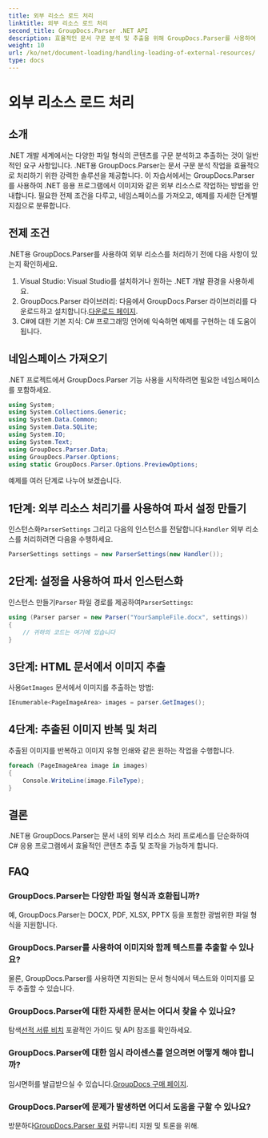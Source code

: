 ```yaml
---
title: 외부 리소스 로드 처리
linktitle: 외부 리소스 로드 처리
second_title: GroupDocs.Parser .NET API
description: 효율적인 문서 구문 분석 및 추출을 위해 GroupDocs.Parser를 사용하여 .NET에서 외부 리소스를 처리하는 방법을 알아보세요.
weight: 10
url: /ko/net/document-loading/handling-loading-of-external-resources/
type: docs
---
```

# 외부 리소스 로드 처리

## 소개
.NET 개발 세계에서는 다양한 파일 형식의 콘텐츠를 구문 분석하고 추출하는 것이 일반적인 요구 사항입니다. .NET용 GroupDocs.Parser는 문서 구문 분석 작업을 효율적으로 처리하기 위한 강력한 솔루션을 제공합니다. 이 자습서에서는 GroupDocs.Parser를 사용하여 .NET 응용 프로그램에서 이미지와 같은 외부 리소스로 작업하는 방법을 안내합니다. 필요한 전제 조건을 다루고, 네임스페이스를 가져오고, 예제를 자세한 단계별 지침으로 분류합니다.
## 전제 조건
.NET용 GroupDocs.Parser를 사용하여 외부 리소스를 처리하기 전에 다음 사항이 있는지 확인하세요.
1. Visual Studio: Visual Studio를 설치하거나 원하는 .NET 개발 환경을 사용하세요.
2. GroupDocs.Parser 라이브러리: 다음에서 GroupDocs.Parser 라이브러리를 다운로드하고 설치합니다.[다운로드 페이지](https://releases.groupdocs.com/parser/net/).
3. C#에 대한 기본 지식: C# 프로그래밍 언어에 익숙하면 예제를 구현하는 데 도움이 됩니다.

## 네임스페이스 가져오기
.NET 프로젝트에서 GroupDocs.Parser 기능 사용을 시작하려면 필요한 네임스페이스를 포함하세요.
```csharp
using System;
using System.Collections.Generic;
using System.Data.Common;
using System.Data.SQLite;
using System.IO;
using System.Text;
using GroupDocs.Parser.Data;
using GroupDocs.Parser.Options;
using static GroupDocs.Parser.Options.PreviewOptions;
```

예제를 여러 단계로 나누어 보겠습니다.
## 1단계: 외부 리소스 처리기를 사용하여 파서 설정 만들기
 인스턴스화`ParserSettings` 그리고 다음의 인스턴스를 전달합니다.`Handler` 외부 리소스를 처리하려면 다음을 수행하세요.
```csharp
ParserSettings settings = new ParserSettings(new Handler());
```
## 2단계: 설정을 사용하여 파서 인스턴스화
 인스턴스 만들기`Parser` 파일 경로를 제공하여`ParserSettings`:
```csharp
using (Parser parser = new Parser("YourSampleFile.docx", settings))
{
    // 귀하의 코드는 여기에 있습니다
}
```
## 3단계: HTML 문서에서 이미지 추출
 사용`GetImages` 문서에서 이미지를 추출하는 방법:
```csharp
IEnumerable<PageImageArea> images = parser.GetImages();
```
## 4단계: 추출된 이미지 반복 및 처리
추출된 이미지를 반복하고 이미지 유형 인쇄와 같은 원하는 작업을 수행합니다.
```csharp
foreach (PageImageArea image in images)
{
    Console.WriteLine(image.FileType);
}
```

## 결론
.NET용 GroupDocs.Parser는 문서 내의 외부 리소스 처리 프로세스를 단순화하여 C# 응용 프로그램에서 효율적인 콘텐츠 추출 및 조작을 가능하게 합니다.

## FAQ
### GroupDocs.Parser는 다양한 파일 형식과 호환됩니까?
예, GroupDocs.Parser는 DOCX, PDF, XLSX, PPTX 등을 포함한 광범위한 파일 형식을 지원합니다.
### GroupDocs.Parser를 사용하여 이미지와 함께 텍스트를 추출할 수 있나요?
물론, GroupDocs.Parser를 사용하면 지원되는 문서 형식에서 텍스트와 이미지를 모두 추출할 수 있습니다.
### GroupDocs.Parser에 대한 자세한 문서는 어디서 찾을 수 있나요?
 탐색[선적 서류 비치](https://tutorials.groupdocs.com/parser/net/) 포괄적인 가이드 및 API 참조를 확인하세요.
### GroupDocs.Parser에 대한 임시 라이센스를 얻으려면 어떻게 해야 합니까?
 임시면허를 발급받으실 수 있습니다.[GroupDocs 구매 페이지](https://purchase.groupdocs.com/temporary-license/).
### GroupDocs.Parser에 문제가 발생하면 어디서 도움을 구할 수 있나요?
 방문하다[GroupDocs.Parser 포럼](https://forum.groupdocs.com/c/parser/17) 커뮤니티 지원 및 토론을 위해.